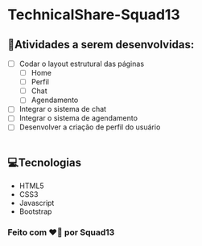 # TechnicalShare-Squad13

## 📄Atividades a serem desenvolvidas:

- [ ] Codar o layout estrutural das páginas
  - [ ] Home
  - [ ] Perfil
  - [ ] Chat
  - [ ] Agendamento
- [ ] Integrar o sistema de chat
- [ ] Integrar o sistema de agendamento
- [ ] Desenvolver a criação de perfil do usuário
      <br>
      <br>

## 💻Tecnologias

- HTML5
- CSS3
- Javascript
- Bootstrap

### Feito com ❤️💪 por Squad13
